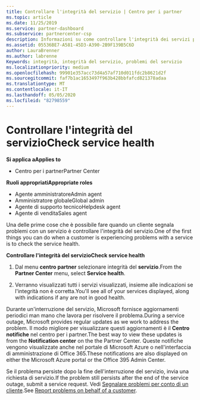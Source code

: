 ```yaml
---
title: Controllare l'integrità del servizio | Centro per i partner
ms.topic: article
ms.date: 11/25/2019
ms.service: partner-dashboard
ms.subservice: partnercenter-csp
description: Informazioni su come controllare l'integrità dei servizi per un cliente quando si verifica un problema con un servizio.
ms.assetid: 05536BE7-A581-45D3-A390-2B9F139B5C6D
author: LauraBrenner
ms.author: labrenne
Keywords: integrità, integrità del servizio, problemi del servizio
ms.localizationpriority: medium
ms.openlocfilehash: 99901e357acc73d4a57af710d011fdc2b8621d2f
ms.sourcegitcommit: faf7b1ac1653497f963b428bbfafcd821378adaa
ms.translationtype: MT
ms.contentlocale: it-IT
ms.lasthandoff: 05/05/2020
ms.locfileid: "82798559"
---
```

# <a name="check-service-health"></a><span data-ttu-id="c7247-104">Controllare l'integrità del servizio</span><span class="sxs-lookup"><span data-stu-id="c7247-104">Check service health</span></span>

<span data-ttu-id="c7247-105">**Si applica a**</span><span class="sxs-lookup"><span data-stu-id="c7247-105">**Applies to**</span></span>

- <span data-ttu-id="c7247-106">Centro per i partner</span><span class="sxs-lookup"><span data-stu-id="c7247-106">Partner Center</span></span>

<span data-ttu-id="c7247-107">**Ruoli appropriati**</span><span class="sxs-lookup"><span data-stu-id="c7247-107">**Appropriate roles**</span></span>

- <span data-ttu-id="c7247-108">Agente amministratore</span><span class="sxs-lookup"><span data-stu-id="c7247-108">Admin agent</span></span>
- <span data-ttu-id="c7247-109">Amministratore globale</span><span class="sxs-lookup"><span data-stu-id="c7247-109">Global admin</span></span>
- <span data-ttu-id="c7247-110">Agente di supporto tecnico</span><span class="sxs-lookup"><span data-stu-id="c7247-110">Helpdesk agent</span></span>
- <span data-ttu-id="c7247-111">Agente di vendita</span><span class="sxs-lookup"><span data-stu-id="c7247-111">Sales agent</span></span>

<span data-ttu-id="c7247-112">Una delle prime cose che è possibile fare quando un cliente segnala problemi con un servizio è controllare l'integrità del servizio.</span><span class="sxs-lookup"><span data-stu-id="c7247-112">One of the first things you can do when a customer is experiencing problems with a service is to check the service health.</span></span>

<span data-ttu-id="c7247-113">**Controllare l'integrità del servizio**</span><span class="sxs-lookup"><span data-stu-id="c7247-113">**Check service health**</span></span>

1.  <span data-ttu-id="c7247-114">Dal menu **centro partner** selezionare integrità del **servizio**.</span><span class="sxs-lookup"><span data-stu-id="c7247-114">From the **Partner Center** menu, select **Service health**.</span></span> 

2.  <span data-ttu-id="c7247-115">Verranno visualizzati tutti i servizi visualizzati, insieme alle indicazioni se l'integrità non è corretta.</span><span class="sxs-lookup"><span data-stu-id="c7247-115">You'll see all of your services displayed, along with indications if any are not in good health.</span></span> 

<span data-ttu-id="c7247-116">Durante un'interruzione del servizio, Microsoft fornisce aggiornamenti periodici man mano che lavora per risolvere il problema.</span><span class="sxs-lookup"><span data-stu-id="c7247-116">During a service outage, Microsoft provides regular updates as we work to address the problem.</span></span> <span data-ttu-id="c7247-117">Il modo migliore per visualizzare questi aggiornamenti è il **Centro notifiche** nel centro per i partner.</span><span class="sxs-lookup"><span data-stu-id="c7247-117">The best way to view these updates is from the **Notification center** on the the Partner Center.</span></span> <span data-ttu-id="c7247-118">Queste notifiche vengono visualizzate anche nel portale di Microsoft Azure o nell'interfaccia di amministrazione di Office 365.</span><span class="sxs-lookup"><span data-stu-id="c7247-118">These notifications are also displayed on either the Microsoft Azure portal or the Office 395 Admin Center.</span></span>

<span data-ttu-id="c7247-119">Se il problema persiste dopo la fine dell'interruzione del servizio, invia una richiesta di servizio.</span><span class="sxs-lookup"><span data-stu-id="c7247-119">If the problem still persists after the end of the service outage, submit a service request.</span></span> <span data-ttu-id="c7247-120">Vedi [Segnalare problemi per conto di un cliente](report-problems-on-behalf-of-a-customer.md).</span><span class="sxs-lookup"><span data-stu-id="c7247-120">See [Report problems on behalf of a customer](report-problems-on-behalf-of-a-customer.md).</span></span>

 

 



